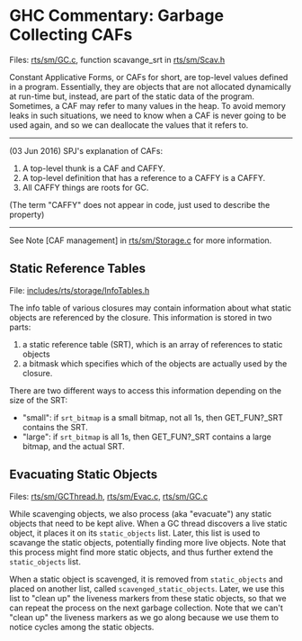 # GHC Commentary: Garbage Collecting CAFs



Files: [rts/sm/GC.c](/trac/ghc/browser/ghc/rts/sm/GC.c), function scavange\_srt in [rts/sm/Scav.h](/trac/ghc/browser/ghc/rts/sm/Scav.h)



Constant Applicative Forms, or CAFs for short, are top-level values defined in a program.
Essentially, they are objects that are not allocated dynamically at run-time but, instead,
are part of the static data of the program.  Sometimes, a CAF may refer to many values in the heap.  To avoid memory leaks in such situations, we need to know when a CAF is never going to be used
again, and so we can deallocate the values that it refers to.


---



(03 Jun 2016) SPJ's explanation of CAFs:


1. A top-level thunk is a CAF and CAFFY.
1. A top-level definition that has a reference to a CAFFY is a CAFFY.
1. All CAFFY things are roots for GC.


(The term "CAFFY" does not appear in code, just used to describe the property)


---



See Note \[CAF management\] in [rts/sm/Storage.c](/trac/ghc/browser/ghc/rts/sm/Storage.c) for more information.


## Static Reference Tables



File: [includes/rts/storage/InfoTables.h](/trac/ghc/browser/ghc/includes/rts/storage/InfoTables.h)



The info table of various closures may contain information about what static objects are
referenced by the closure.  This information is stored in two parts:


1. a static reference table (SRT), which is an array of references to static objects
1. a bitmask which specifies which of the objects are actually used by the closure.


There are two different ways to access this information depending on the size of the SRT:


- "small": if `srt_bitmap` is a small bitmap, not all 1s, then GET\_FUN?\_SRT contains the SRT.
- "large": if `srt_bitmap` is all 1s, then GET\_FUN?\_SRT contains a large bitmap, and the actual SRT.

## Evacuating Static Objects



Files: [rts/sm/GCThread.h](/trac/ghc/browser/ghc/rts/sm/GCThread.h), [rts/sm/Evac.c](/trac/ghc/browser/ghc/rts/sm/Evac.c), [rts/sm/GC.c](/trac/ghc/browser/ghc/rts/sm/GC.c)



While scavenging objects, we also process (aka "evacuate") any static objects that need to be kept alive.  When a GC thread discovers a live static object, it places it on its `static_objects`
list.  Later, this list is used to scavange the static objects, potentially finding more live objects.
Note that this process might find more static objects, and thus further extend the `static_objects` list.



When a static object is scavenged, it is removed from `static_objects` and placed on another list, called `scavenged_static_objects`.  Later, we use this list to "clean up" the liveness markers from these static objects, so that we can repeat the process on the next garbage collection.
Note that we can't "clean up" the liveness markers as we go along because we use them to notice
cycles among the static objects.


